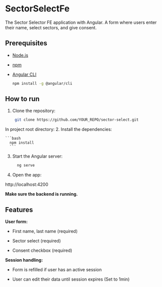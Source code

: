# SectorSelectFe

The Sector Selector FE application with Angular.
A form where users enter their name, select sectors, and give consent.

## Prerequisites

- [Node.js](https://nodejs.org/en/download/)
- [npm](https://docs.npmjs.com/downloading-and-installing-node-js-and-npm)
- [Angular CLI](https://angular.dev/tools/cli)

  ```bash
  npm install -g @angular/cli
  ```

## How to run

1. Clone the repository:
   ```bash
    git clone https://github.com/YOUR_REPO/sector-select.git
    ```
In project root directory:
2. Install the dependencies:

    ```bash
      npm install
      ```

3. Start the Angular server:

    ```bash
      ng serve
    ```
   
4. Open the app:

http://localhost:4200

**Make sure the backend is running.**


## Features 

**User form:**

 - First name, last name (required)

 - Sector select (required)

 - Consent checkbox (required)

**Session handling:**

 - Form is refilled if user has an active session

 - User can edit their data until session expires (Set to 1min)

